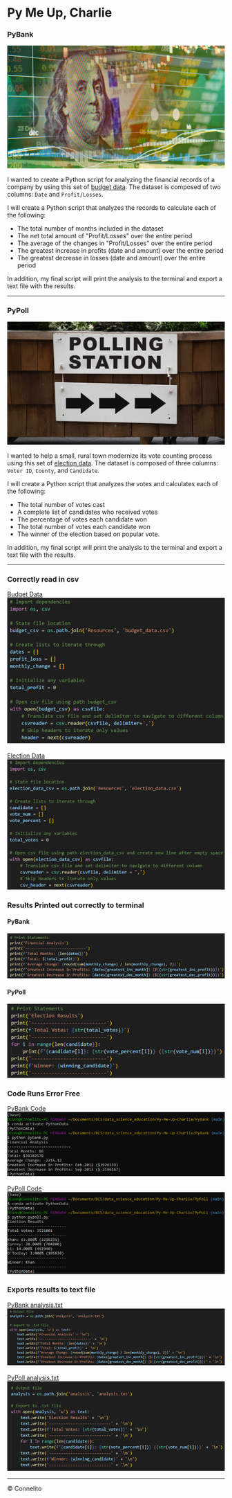 # Py Me Up, Charlie

### PyBank

  ![Revenue](Images/revenue-per-lead.png)

I wanted to create a Python script for analyzing the financial records of a company by using this set of [budget data](PyBank/Resources/budget_data.csv). The dataset is composed of two columns: `Date` and `Profit/Losses`.

I will create a Python script that analyzes the records to calculate each of the following:
  * The total number of months included in the dataset
  * The net total amount of "Profit/Losses" over the entire period
  * The average of the changes in "Profit/Losses" over the entire period
  * The greatest increase in profits (date and amount) over the entire period
  * The greatest decrease in losses (date and amount) over the entire period

In addition, my final script will print the analysis to the terminal and export a text file with the results.

  - - -

### PyPoll

  ![Vote Counting](Images/Vote_counting.png)

I wanted to help a small, rural town modernize its vote counting process using this set of [election data](PyPoll/Resources/election_data.csv). The dataset is composed of three columns: `Voter ID`, `County`, and `Candidate`. 

I will create a Python script that analyzes the votes and calculates each of the following:
  * The total number of votes cast
  * A complete list of candidates who received votes
  * The percentage of votes each candidate won
  * The total number of votes each candidate won
  * The winner of the election based on popular vote.

In addition, my final script will print the analysis to the terminal and export a text file with the results.

  - - -

### Correctly read in csv
[Budget Data](PyBank/Resources/budget_data.csv)<br>
  ![Read PyBank CSV](Images/pybank_read_csv.png)<br><br>
[Election Data](PyPoll/Resources/election_data.csv)<br>
  ![Read PyPoll CSV](Images/pypoll_read_csv.png)

### Results Printed out correctly to terminal
#### PyBank
  ![PyBank Print](Images/pybank_print_statements.png)
#### PyPoll
  ![PyPoll Print](Images/pypoll_print_statements.png)

### Code Runs Error Free
[PyBank Code](PyBank/pybank.py)<br>
  ![PyBank Script](Images/pybank_script.png)<br><br>
[PyPoll Code](PyPoll/pypoll.py)<br>
  ![PyPoll Script](Images/pypoll_script.png)

### Exports results to text file
[PyBank analysis.txt](PyBank/analysis/analysis.txt)<br>
  ![PyBank Export Text](Images/pybank_export_text.png)<br><br>
[PyPoll analysis.txt](PyPoll/analysis/analysis.txt)<br>
  ![PyPoll Export Text](Images/pypoll_export_text.png)



  - - -

© Connelito